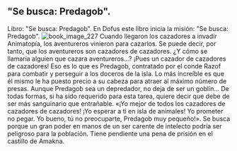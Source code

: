 ## "Se busca: Predagob".
Libro: "Se busca: Predagob".
En Dofus este libro inicia la misión: "Se busca: Predagob".
![book_image_227](https://media.discordapp.net/attachments/1105643336989159555/1105648052309606460/227.jpg)
Cuando llegaron los cazadores a invadir Animatopía, los aventureros vinieron para cazarlos. Se puede decir, por tanto, que los aventureros son cazadores de cazadores. ¿Y cómo se llamaría alguien que cazara aventureros...? ¡Pues un cazador de cazadores de cazadores! Eso es lo que es Predagob, contratado por el conde Razof para combatir y perseguir a los doceros de la isla. Lo más increíble es que él mismo le ha puesto precio a su cabeza para atraer al máximo número de presas. Aunque Predagob sea un depredador, no deja de ser un goblin... De todas formas, si ha sido requerido para esta tarea, quiere decir que debe de ser más sanguinario que entrañable.
«¡Yo mejor de todos los cazadores de cazadores de cazadores! ¡Yo esperar a ti en isla de animales! Yo prometer no pegar. Yo bueno, tú no preocuparte, Predagob muy pequeño!».
Se busca porque un gran poder en manos de un ser carente de intelecto podría ser peligroso para la población.
Tiene pendiente una pena de prisión en el castillo de Amakna.